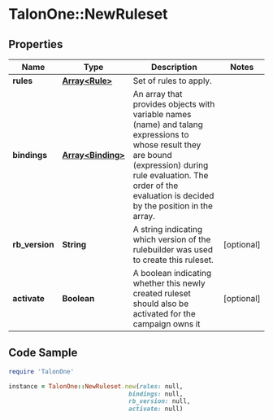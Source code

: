 # TalonOne::NewRuleset

## Properties

Name | Type | Description | Notes
------------ | ------------- | ------------- | -------------
**rules** | [**Array&lt;Rule&gt;**](Rule.md) | Set of rules to apply. | 
**bindings** | [**Array&lt;Binding&gt;**](Binding.md) | An array that provides objects with variable names (name) and talang expressions to whose result they are bound (expression) during rule evaluation. The order of the evaluation is decided by the position in the array. | 
**rb_version** | **String** | A string indicating which version of the rulebuilder was used to create this ruleset. | [optional] 
**activate** | **Boolean** | A boolean indicating whether this newly created ruleset should also be activated for the campaign owns it | [optional] 

## Code Sample

```ruby
require 'TalonOne'

instance = TalonOne::NewRuleset.new(rules: null,
                                 bindings: null,
                                 rb_version: null,
                                 activate: null)
```


